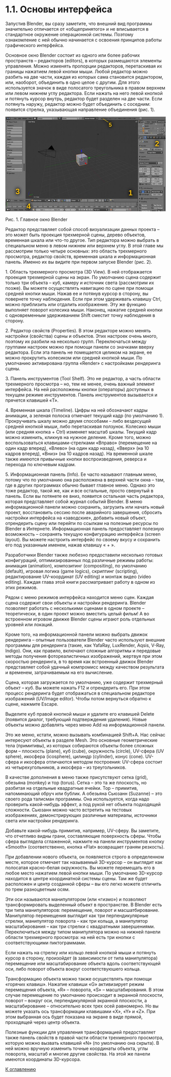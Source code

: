 # 1.1. Основы интерфейса
Запустив Blender, вы сразу заметите, что внешний вид программы значительно отличается от «общепринятого» 
и не вписывается в стандартное окружение операционной системы. Поэтому ознакомление с ней обычно начинается 
с освоения принципов работы графического интерфейса.

Основное окно Blender состоит из одного или более рабочих пространств – редакторов (editors), в которых 
размещаются элементы управления. Можно изменять пропорции редакторов, перетаскивая их границы нажатием 
левой кнопки мыши. Любой редактор можно разбить на две части, каждая из которых сама становится редактором, 
или, наоборот, объединить в одно целое с другим. Для этого используется значок в виде полосатого треугольника 
в правом верхнем или левом нижнем углу редактора. Если нажать на него левой кнопкой и потянуть курсор внутрь, 
редактор будет разделен на две части. Если потянуть наружу, редактор можно будет объединить с соседним: 
появится стрелка, указывающая направление объединения (рис. 1).

![Рис. 1](blender-default-layout.jpg)

Рис. 1. Главное окно Blender

Редактор представляет собой способ визуализации данных проекта – это может быть проекция трехмерной сцены, 
дерево объектов, временная шкала или что-то другое. Тип редактора можно выбрать в специальном меню в левом 
нижнем или верхнем углу. В этой главе мы рассмотрим только четыре основных: это область трехмерного просмотра, 
редактор свойств, временная шкала и информационная панель. Именно их вы видите при первом запуске Blender (рис. 2).

1. Область трехмерного просмотра (3D View). В ней отображается проекция трехмерной сцены на экран. По умолчанию 
сцена содержит только три объекта – куб, камеру и источник света (рассмотрим их позже). Вы можете осуществлять 
навигацию по сцене при помощи средней кнопки мыши. Нажав ее и потянув курсор в сторону, вы повернете точку наблюдения. 
Если при этом удерживать клавишу Ctrl, можно приблизить или отдалить изображение. Эту же функцию выполняет поворот 
колесика мыши. Наконец, нажатие средней кнопки с одновременным удерживанием Shift сместит точку наблюдения в сторону.

2. Редактор свойств (Properties). В этом редакторе можно менять настройки (свойства) сцены и объектов. Этих настроек 
очень много, поэтому их разбили на несколько групп.  Переключаться между группами настроек можно при помощи панели со 
значками вверху редактора. Если эта панель не помещается целиком на экране, ее можно прокрутить колесиком или средней 
кнопкой мыши. По умолчанию активирована группа «Render» с настройками рендеринга сцены.

3. Панель инструментов (Tool Shelf). Это не редактор, а часть области трехмерного просмотра – но, тем не менее, очень 
важный элемент интерфейса. На ней расположены кнопки (операторы) доступных в текущем режиме инструментов. 
Панель инструментов вызывается и прячется клавишей «T».

4. Временная шкала (Timeline). Цифры на ней обозначают кадры анимации, а зеленая полоска отмечает текущий кадр 
(по умолчанию 1). Прокручивать шкалу можно двумя способами – либо вездесущей средней кнопкой мыши, либо перетаскивая 
ползунок. Колесико мыши (или средняя кнопка + Ctrl) изменяет масштаб шкалы. Текущий кадр можно изменить, кликнув на 
нужное деление. Кроме того, можно воспользоваться клавишами-стрелками «Вправо» (перемещение на один кадр вперед), 
«Влево» (на один кадр назад), «Вверх» (на 10 кадров вперед), «Вниз» (на 10 кадров назад). На временной шкале также 
имеются привычные кнопки воспроизведения, реверса и перехода по ключевым кадрам.

5. Информационная панель (Info). Ее часто называют главным меню, потому что по умолчанию она расположена в верхней 
части окна – там, где в других программах обычно бывает главное меню. Однако это тоже редактор, такой же, как и все 
остальные, просто свернутый в панель. Если вы потянете ее вниз, появится остальная часть редактора, которая представляет 
собой журнал событий Blender. В меню информационной панели можно сохранить, загрузить или начать новый проект, 
восстановить сессию после аварийного завершения, сбросить настройки интерфейса на «заводские», добавить новый 
объект, отрендерить сцену или перейти по ссылкам на полезные ресурсы по Blender в Интернете. Информационная панель
предоставляет полезную возможность – сохранять текущую конфигурацию интерфейса (screen layout). 
Вы можете настроить интерфейс по своему вкусу и сохранить его под указанным именем, нажав клавишу « + ». 

Разработчики Blender также любезно предоставили несколько готовых конфигураций, оптимизированных под различные режимы 
работы: анимация (animation), композитинг (compositing), по умолчанию (default), игровая логика (game logics), 
скриптинг (scripting), редактирование UV-координат (UV editing) и монтаж видео (video editing). Каждая глава этой 
книги рассматривает работу в одном из этих режимов.

Рядом с меню режимов интерфейса находится меню сцен. Каждая сцена содержит свои объекты и настройки рендеринга. 
Blender позволяет работать с несколькими сценами в одном проекте – теоретически, в один проект можно вместить целый фильм! 
А во встроенном игровом движке Blender сцены играют роль отдельных уровней или локаций.

Кроме того, на информационной панели можно выбрать движок рендеринга – опытные пользователи Blender часто используют 
внешние программы для рендеринга (такие, как YafaRay, LuxRender, Aqsis, V-Ray, Indigo). Они, как правило, включают 
сложные алгоритмы и передовые методы получения фотореалистичных изображений, жертвуя при этом скоростью рендеринга, 
в то время как встроенный движок Blender представляет собой удачный компромисс между качеством результата и временем, 
затрачиваемым на его вычисление.

Сцена, которая загружается по умолчанию, уже содержит трехмерный объект – куб. Вы можете нажать F12 и отрендерить его. 
При этом процесс рендеринга будет отображаться в специальном редакторе изображений (UV/Image editor). 
Чтобы потом вернуться обратно к сцене, нажмите Escape.

Выделите куб правой кнопкой мыши и удалите его клавишей Delete (появится диалог, требующий подтверждения удаления). 
Новые объекты можно добавлять через меню Add на информационной панели. 

Это же меню, кстати, можно вызывать комбинацией Shift+A. Нас сейчас интересуют объекты в разделе Mesh. 
Это основные геометрические тела (примитивы), из которых собираются объекты более сложных форм – плоскость (plane), 
куб (cube), окружность (circle), UV-сфера (UV sphere), икосфера (icosphere), цилиндр (cylinder), конус (cone). 
UV-сфера и икосфера отличаются методом построения: UV-сфера состоит из четырехугольников, а икосфера – из треугольников.

В качестве дополнения в меню также присутствуют сетка (grid), обезьяна (monkey) и тор (torus). Сетка – это та же плоскость, 
но разбитая на отдельные квадратные ячейки.  Тор – примитив, напоминающий обруч или бублик. А обезьяна Сьюзанн (Suzanne) – 
это своего рода талисман программы. Она используется, когда надо проверить какой-нибудь эффект, а под рукой нет 
объекта подходящей сложности. Сьюзанн можно часто встретить на тестовых изображениях, демонстрирующих различные 
материалы, источники света или настройки рендеринга.

Добавьте какой-нибудь примитив, например, UV-сферу. Вы заметите, что отчетливо видны грани, составляющие поверхность сферы. 
Чтобы сфера выглядела сглаженной, нажмите на панели инструментов кнопку «Smooth» (соответственно, кнопка «Flat» возвращает 
граням резкость).

При добавлении нового объекта, он появляется строго в определенном месте, которое отмечает так называемый 3D-курсор – он 
выглядит как полосатая красно-белая окружность. Вы можете перемещать его в любое место нажатием левой кнопки мыши.
По умолчанию 3D-курсор находится в центре координатной системы сцены. Там же будет расположен и центр созданной сферы – вы его 
легко можете отличить по трем разноцветным осям. 

Эти оси называются манипулятором (или «гизмо») и позволяют трансформировать выделенный объект в пространстве. В Blender 
есть три типа манипуляторов: перемещение, поворот и масшатбирование. Манипулятор перемещения выглядит как три перпендикулярные 
стрелки, манипулятор поворота – как три кольца, а манипулятор масштабирования – как три стрелки с квадратными завершениями. 
Переключиться между типом манипулятора можно на нижней панели области трехмерного просмотра: на ней есть три кнопки 
с соответствующими пиктограммами.

Если нажать на стрелку или кольцо левой кнопкой мыши и потянуть курсор в сторону, произойдет (в зависимости от типа 
манипулятора) перемещение или масштабирование объекта вдоль соответствующей оси, либо поворот объекта вокруг 
соответствуюшего кольца.

Трансформацию объекта можно также осуществлять при помощи «горячих клавиш». Нажатие клавиши «G» активизирует режим 
перемещения объекта, «R» – поворота, «S» – масштабирования. В этом случае перемещение по умолчанию происходит в 
экранной плоскости, поворот – вокруг оси, перпендикулярной экранной плоскости, а масштабирование – относительно всех 
трех осей равномерно. Но вы можете указать ось трансформации клавишами «X», «Y» и «Z». При этом выбранная ось будет 
показана на экране в виде прямой, проходящей через центр объекта.

Полезные функции для управления трансформацией предоставляет также панель свойств в правой части области трехмерного 
просмотра, которую можно вызвать клавишей «N» (по умолчанию она скрыта). В ней можно вручную изменить точные 
координаты объекта, углы поворота, масштаб и многие другие свойства. На этой же панели имеются координаты 3D-курсора.

[К оглавлению](../index)
